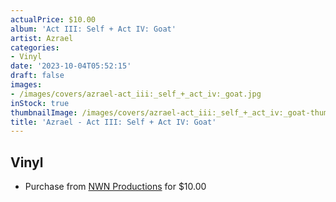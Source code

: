 ```yaml
---
actualPrice: $10.00
album: 'Act III: Self + Act IV: Goat'
artist: Azrael
categories:
- Vinyl
date: '2023-10-04T05:52:15'
draft: false
images:
- /images/covers/azrael-act_iii:_self_+_act_iv:_goat.jpg
inStock: true
thumbnailImage: /images/covers/azrael-act_iii:_self_+_act_iv:_goat-thumb.jpg
title: 'Azrael - Act III: Self + Act IV: Goat'
---
```


## Vinyl
* Purchase from [NWN Productions](http://shop.nwnprod.com/index.php?route=product/product&path=75&product_id=40904&sort=pd.name&order=ASC) for $10.00

